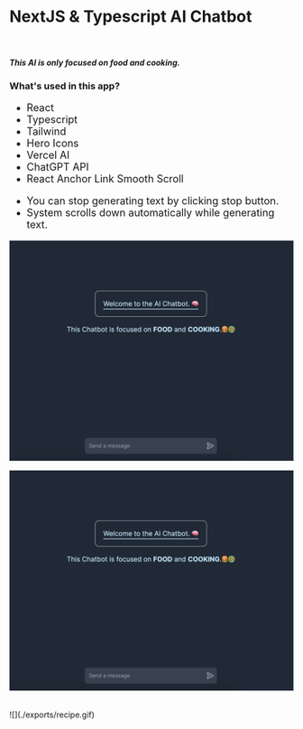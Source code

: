 <h1>NextJS & Typescript AI Chatbot</h1>
<br>
<h5>This AI is only focused on food and cooking. </h5>
<h3>What's used in this app?</h3>
<ul style="font-size: 18px;">
  <li>React</li>
  <li>Typescript</li>
  <li>Tailwind</li>
  <li>Hero Icons</li>
  <li>Vercel AI</li>
  <li>ChatGPT API</li>
  <li>React Anchor Link Smooth Scroll</li>
</ul>

<ul style="font-size: 18px;">
  <li>You can stop generating text by clicking stop button.</li>
  <li>System scrolls down automatically while generating text.</li>
</ul>

![](./exports/startingPage.png)
<br>

![](./exports/startingPage.png)

<br>
![](./exports/recipe.gif)
